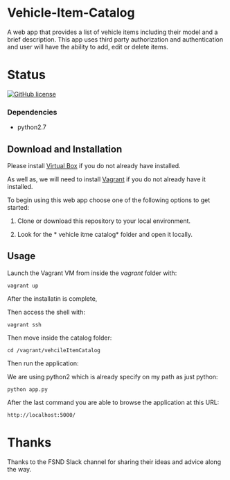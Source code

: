 # Vehicle-Item-Catalog

A web app that provides a list of vehicle items including their model and a brief description. This app uses third party authorization and authentication and user will have the ability to add, edit or delete items.

# Status

[![GitHub license](https://img.shields.io/badge/license-MIT-blue.svg)](https://raw.githubusercontent.com/BlackrockDigital/startbootstrap-blog-post/master/LICENSE)

### Dependencies

* python2.7

## Download and Installation

Please install [Virtual Box](https://www.virtualbox.org/wiki/Downloads) if you do not already have installed.

As well as, we will need to install [Vagrant](https://www.vagrantup.com/downloads.html) if you do not already have it installed.

To begin using this web app choose one of the following options to get started:

1. Clone or download this repository to your local environment.

2. Look for the * vehicle itme catalog* folder and open it locally.

## Usage

Launch the Vagrant VM from inside the *vagrant* folder with:

`vagrant up`

After the installatin is complete,

Then access the shell with:

`vagrant ssh`

Then move inside the catalog folder:

`cd /vagrant/vehcileItemCatalog`

Then run the application:

We are using python2 which is already specify on my path as just python:

`python app.py`

After the last command you are able to browse the application at this URL:

`http://localhost:5000/`


# Thanks
    
Thanks to the FSND Slack channel for sharing their ideas and advice along the way.


